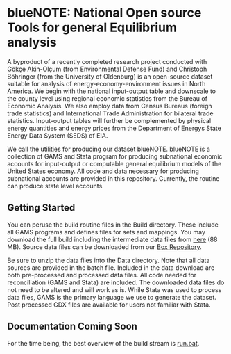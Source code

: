 # blueNOTE: **N**ational **O**pen source **T**ools for general **E**quilibrium analysis

A byproduct of a recently completed research project conducted with
G&ouml;k&ccedil;e Akin-Ol&ccedil;um (from Environmental Defense Fund) and Christoph
B&ouml;hringer (from the University of Oldenburg) is an open-source dataset
suitable for analysis of energy-economy-environment issues in North America. We
begin with the national input-output table and downscale to the county level
using regional economic statistics from the Bureau of Economic Analysis. We
also employ data from Census Bureaus (foreign trade statistics) and
International Trade Administration for bilateral trade statistics. Input-output
tables will further be complemented by physical energy quantities and energy
prices from the Department of Energys State Energy Data System (SEDS) of EIA.

We call the utilities for producing our dataset blueNOTE. blueNOTE is a
collection of GAMS and Stata program for producing subnational economic
accounts for input-output or computable general equilibrium models of the
United States economy. All code and data necessary for producing subnational
accounts are provided in this repository. Currently, the routine can produce
state level accounts.

## Getting Started ##

You can peruse the build routine files in the Build directory. These include
all GAMS programs and defines files for sets and mappings. You may download the
full build including the intermediate data files from
[here](https://aae.wisc.edu/BlueNOTE/build/build.zip) (88 MB). Source data files can
be downloaded from
our
[Box Repository](https://uwmadison.box.com/s/3pazisdjxc80gu12kdx7hke6tvno7tpz).

Be sure to unzip the data files into the Data directory. Note that all data
sources are provided in the batch file. Included in the data download are both
pre-processed and processed data files. All code needed for reconciliation
(GAMS and Stata) are included. The downloaded data files do not need to be
altered and will work as is. While Stata was used to process data files, GAMS
is the primary language we use to generate the dataset. Post processed GDX
files are available for users not familiar with Stata.

## Documentation Coming Soon ##

For the time being, the best overview of the build stream
is
[run.bat](https://github.com/drewschreiber/blueNOTE/blob/master/Build/run.bat).
